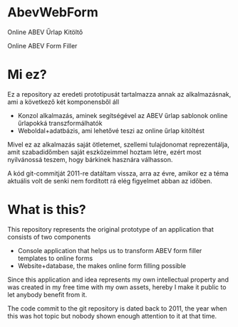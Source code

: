 # AbevWebForm
Online ABEV Űrlap Kitöltő

Online ABEV Form Filler

# Mi ez?
Ez a repository az eredeti prototípusát tartalmazza annak az alkalmazásnak, ami a következő két komponensből áll
- Konzol alkalmazás, aminek segítségével az ABEV űrlap sablonok online űrlapokká transzformálhatók
- Weboldal+adatbázis, ami lehetővé teszi az online űrlap kitöltést

Mivel ez az alkalmazás saját ötletemet, szellemi tulajdonomat reprezentálja, amit szabadidőmben saját eszközeimmel hoztam létre, 
ezért most nyilvánossá teszem, hogy bárkinek hasznára válhasson.

A kód git-commitját 2011-re datáltam vissza, arra az évre, amikor ez a téma aktuális volt de senki nem fordított rá
elég figyelmet abban az időben.

# What is this?
This repository represents the original prototype of an application that consists of two components 
- Console application that helps us to transform ABEV form filler templates to online forms
- Website+database, the makes online form filling possible

Since this application and idea represents my own intellectual property and was created in my free time with my own assets, 
hereby I make it public to let anybody benefit from it. 

The code commit to the git repository is dated back to 2011, the year when this was hot topic but nobody shown enough attention
to it at that time.
